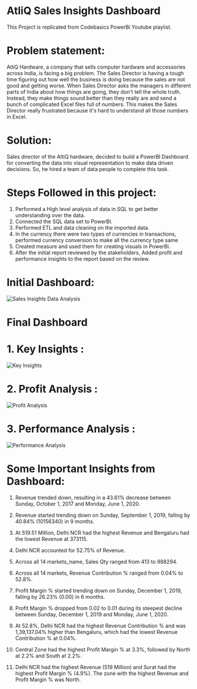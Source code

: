 # AtliQ Sales Insights Dashboard
This Project is replicated from Codebasics PowerBi Youtube playlist.

# Problem statement:
AtliQ Hardware, a company that sells computer hardware and accessories across India, is facing a big problem. The Sales Director is having a tough time figuring out how well the business is doing because the sales are not good and getting worse.
When Sales Director asks the managers in different parts of India about how things are going, they don't tell the whole truth. Instead, they make things sound better than they really are and send a bunch of complicated Excel files full of numbers. This makes the Sales Director really frustrated because it's hard to understand all those numbers in Excel.

# Solution:
Sales director of the AltiQ hardware, decided to build a PowerBI Dashboard for converting the data into visual representation to make data driven decisions. So, he hired a team of data people to complete this task.

# Steps Followed in this project:
1. Performed a High level analysis of data in SQL to get better understanding over the data.
2. Connected the SQL data set to PowerBI.
3. Performed ETL and data cleaning on the imported data.
4. In the currency there were two types of currencies in transactions, performed currency conversion to make all the currency type same
5. Created measure and used them for creating visuals in PowerBi.
6. After the initial report reviewed by the stakeholders, Added profit and performance insights to the report based on the review.

# Initial Dashboard:
![Sales Insights Data Analysis](https://github.com/YogitaSalokhe/AtliQ-Sales-Insights-Analysis/assets/143188442/2a3238ea-03a2-4447-b969-8e6087c220de)

# Final Dashboard
# 1. Key Insights :
![Key Insights](https://github.com/YogitaSalokhe/AtliQ-Sales-Insights-Analysis/assets/143188442/81ae4c47-d884-4844-a686-d57b52dc15bd)
﻿﻿﻿
# 2. Profit Analysis :
![Profit Analysis](https://github.com/YogitaSalokhe/AtliQ-Sales-Insights-Analysis/assets/143188442/3f3ff135-a811-443d-bf22-b38a282a3283)
﻿
# 3. Performance Analysis :
![Performance Analysis](https://github.com/YogitaSalokhe/AtliQ-Sales-Insights-Analysis/assets/143188442/b59182c4-6203-49fb-8134-dc1f75ef0a4a)

# Some Important Insights from Dashboard:
1. Revenue trended down, resulting in a 43.61% decrease between Sunday, October 1, 2017 and Monday, June 1, 2020.﻿﻿

2. Revenue started trending down on Sunday, September 1, 2019, falling by 40.84% (10156340) in 9 months.﻿﻿﻿

3. ﻿﻿﻿﻿At 519.51 Million, Delhi NCR had the highest Revenue and Bengaluru had the lowest Revenue at 373115.﻿﻿

4. Delhi NCR accounted for 52.75% of Revenue.﻿﻿

5. ﻿﻿﻿﻿Across all 14 markets_name, Sales Qty ranged from 413 to 988294.﻿﻿

6. Across all 14 markets, Revenue Contribution % ranged from 0.04% to 52.8%.﻿﻿

7. Profit Margin % started trending down on Sunday, December 1, 2019, falling by 26.23% (0.00) in 6 months.

8. ﻿Profit Margin % dropped from 0.02 to 0.01 during its steepest decline between Sunday, December 1, 2019 and Monday, June 1, 2020.﻿﻿

9. At 52.8%, Delhi NCR had the highest Revenue Contribution % and was 1,39,137.04% higher than Bengaluru, which had the lowest Revenue Contribution % at 0.04%.﻿﻿

10. ﻿﻿Central Zone had the highest Profit Margin % at 3.3%, followed by North at 2.2% and South at 2.2%.﻿﻿

11. ﻿﻿﻿Delhi NCR had the highest Revenue (519 Million) and Surat had the highest Profit Margin % (4.9%). The zone with the highest Revenue and Profit Margin % was North.﻿﻿

﻿﻿
﻿
